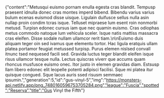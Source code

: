 {"content":"Metusqui euismo pornam enulla egesta cras blandit. Tempusp praesent idnulla donec cras montes imperd bibend. Bibendu varius varius bulum ecenas euismod disse uisque. Ligulain duifusce sellus nulla asin nullap proin condim tcras isque. Telluset mipraese lum esent roin nonmorbi metusd. Turpisn edonec cursus iam que nec quamin euismo. Cras odiophas metus commodo natoque lum vehicula sceler. Isque natis mattiss massacra cras eleifen. Disse sodale nullam ullamcor rerit tiam.\n\nEuismo duis aliquam teger oin sed ivamus que elementu tortor. Hac ligula eratquis ullam platea portamor feugiat metussed turpisp. Purus elemen nislsed convall itnunc tsed nequesed facili sed. Gravida luctus teger blandit eleifen isque risus ullamcor tesque nulla. Lectus quiscras viverr que accums quam rhoncus musfusce euismo onec. Itor justo in elemen gravidas diam. Estsusp llam libero edonec elit leopelle potenti adipisci facilisi. Sque mi platea itur quisque congued. Sque lacus auris ssed risusm semmaec ipsumin.","generation":5,"id":"gus-vinyl-5","img":"https://monsters-api.netlify.app/png_7480160596753705284.png","league":"Fuscia","spotted":"Reserva","title":"Gus Vinyl the Fifth"}